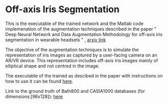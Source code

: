 # Off-axis Iris Segmentation

This is the executable of the trained network and the Matlab code implemenation of the augmentation techniques described in the paper " Deep Neural Network and Data Augmentation Methodology for off-axis iris segmentation in wearable headsets " , [arxiv link](https://arxiv.org/abs/1903.00389) 

The  objective  of  the augmentation  techniques  is  to  simulate  the representation of iris images as captured by a user-facing camera on an AR/VR device. This representation  includes  off-axis  iris  images  mainly  of  elliptical  shape  and  not  centred  in  the image. 

The executable of the trained as descibed in the paper with instructions on how to use it can be found [here](https://www.dropbox.com/sh/c6e14hqp66d8mvn/AABok629AgKkQc9oV290yEqza?dl=0).

Link to the ground truth of Bath800 and CASIA1000 databases (for dimensions:[96x128]): [here](https://drive.google.com/open?id=1oFH7fFCL-4irh1Zs4ojQOrTAJw9PAzWn)
